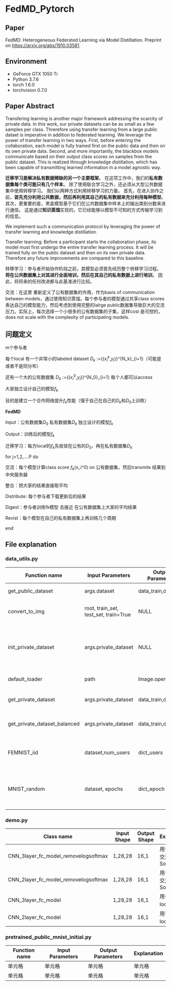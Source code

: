 # FedMD_Pytorch

## Paper

FedMD: Heterogeneous Federated Learning via Model Distillation. 
Preprint on https://arxiv.org/abs/1910.03581.

## Environment

- GeForce GTX 1050 Ti
- Python 3.7.6
- torch 1.6.0
- torchvision 0.7.0

## Paper Abstract

Transfering learning is another  major framework addressing the scarcity of private data. In this work, our private datasets can be as small as a few samples per class. Threrefore using transfer learning from a large public dataet is imperative in addition to federated learning. We leverage the power of transfer learning in two ways. First, before entering the collaboration, each model is fully trained first on the public data and then on its own private data. Second, and more importantly, the blackbox models communicate based on their output class scores on samples from the public dataset. This is realized through knowledge distillation, which has been capable of transmitting learned information in a model agnostic way.

**迁移学习是解决私有数据稀缺的另一个主要框架**。 在这项工作中，我们的**私有数据集每个类可能只有几个样本**。 除了使用联合学习之外，还必须从大型公共数据集中使用转移学习。 我们以两种方式利用转移学习的力量。 首先，在进入协作之前，**首先充分利用公共数据，然后再利用其自己的私有数据来充分利用每种模型**。 其次，更重要的是，黑盒模型基于它们在公共数据集中样本上的输出类别分数来进行通信。 这是通过**知识蒸馏**实现的，它已经能够以模型不可知的方式传输学习到的信息。

We implement such a communication protocol by leveraging the power of transfer learning and knowledge distillation.



Transfer learning: Before a participant starts the collaboration phase, its model must first undergo the entire transfer learning process. It will be trained fully on the public dataset and then on its own private data. Therefore any future improvements are compared to this baseline.

转移学习：参与者开始协作阶段之前，其模型必须首先经历整个转移学习过程。 **将在公共数据集上对其进行全面培训，然后在其自己的私有数据上进行培训**。 因此，将将来的任何改进都与此基准进行比较。

交流：在这里 重新定义了公有数据集的作用，作为basis of communication between models，通过使用知识蒸馏。每个参与者的模型通过共享class scores 表达自己的模型能力，然后考虑到使用完整的lalrge public数据集导致巨大的交流压力。实际上，每次选择一个小很多的公有数据集的子集，这样cost 是可控的，does not scale with the complexity of participating models.

## 问题定义

m个参与者

每个local 有一个非常小的labeled dataset $D_k$ :={($x_i^k$,$y_i$)}^{N_k}_{i=1}（可能是或者不是同分布）

还有一个大的公有数据集 $D_0$ :={($x_i^0$,$y_i$)}^{N_0}_{i=1} 每个人都可以access

大家独立设计自己的模型$f_k$

目的是建立一个合作网络提升$f_k$性能（强于自己在自己的$D_k$和$D_0$上训练）

**FedMD**

Input：公有数据集$D_0$ 私有数据集$D_k$ 独立设计的模型$f_k$

Output：训练后的模型$f_k$

迁移学习：每方local的$f_k$先收敛在公有的$D_0$，再在私有数据集$D_k$

for j=1,2,....P do

交流：每个模型计算class score $f_k$(x_i^0) on 公有数据集，然后transmits 结果到中央服务器

整合：把大家的结果直接取平均	

Distribute: 每个参与者下载更新后的结果

Digest：参与者训练fk模型 去接近 在公有数据集上大家的平均结果

Revist：每个模型在自己的私有数据集上再训练几个周期

end
## File explanation
### data_utils.py
|  Function name   | Input Parameters  | Output Parameters| Explanation
|  ----  | ----  |----  |----  |
| get_public_dataset  | args.dataset |data_train,data_test |获得公有数据集MNIST |
| convert_to_img  | root, train_set, test_set, train=True |NULL | 用于处理私有数据集-生成train和test的txt文件 |
|init_private_dataset|args.private_dataset|NULL|配合convert_to_img 完成对ubyte后缀数据集的处理，FEMNIST需要额外处理|
|default_loader|path|Image.open(path)|用于打开对应的图片|
|get_private_dataset|args.private_dataset|data_train,data_test|获得未筛选过的私有数据集FEMNIST|
|get_private_dataset_balanced|args.private_dataset|data_train,data_test|获得筛选过类（a-f）的私有数据集|
|FEMNIST_iid|dataset,num_users|dict_users|用于生成私有数据集是iid模式的数据标签索引字典|
|MNIST_random|dataset, epochs|dict_epoch|用于生成用于合作训练的公有训练集，每次5000张，索引字典|

### demo.py

|  Class name   | Input Shape  | Output Shape| Explanation
|  ----  | ----  |----  |----  |
| CNN_3layer_fc_model_removelogsoftmax  | 1,28,28 |16,1 |用于模型的交流 移除了Softmax |
| CNN_2layer_fc_model_removelogsoftmax  | 1,28,28 |16,1 |用于模型的交流 移除了Softmax |
| CNN_3layer_fc_model  | 1,28,28 |16,1 |用于模拟local的模型 |
| CNN_2layer_fc_model  | 1,28,28 |16,1 |用于模拟local的模型 |
### pretrained_public_mnist_initial.py
|  Function name   | Input Parameters  | Output Parameters| Explanation
|  ----  | ----  |----  |----  |
| 单元格  | 单元格 |单元格 |单元格 |
| 单元格  | 单元格 |单元格 |单元格 |
